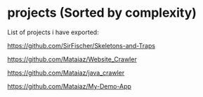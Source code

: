 # projects (Sorted by complexity)
List of projects i have exported:

https://github.com/SirFischer/Skeletons-and-Traps

https://github.com/Mataiaz/Website_Crawler

https://github.com/Mataiaz/java_crawler

https://github.com/Mataiaz/My-Demo-App
